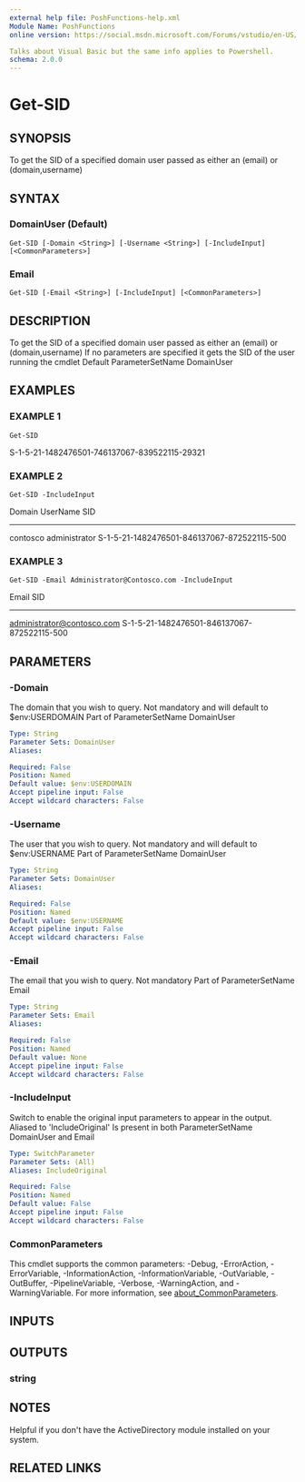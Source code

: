 ```yaml
---
external help file: PoshFunctions-help.xml
Module Name: PoshFunctions
online version: https://social.msdn.microsoft.com/Forums/vstudio/en-US/0221d962-26e6-4a7e-be7a-72cd669a0dfc/why-systemmathround0251-2?forum=vbgeneral

Talks about Visual Basic but the same info applies to Powershell.
schema: 2.0.0
---
```


# Get-SID

## SYNOPSIS
To get the SID of a specified domain user passed as either an (email) or (domain,username)

## SYNTAX

### DomainUser (Default)
```
Get-SID [-Domain <String>] [-Username <String>] [-IncludeInput] [<CommonParameters>]
```

### Email
```
Get-SID [-Email <String>] [-IncludeInput] [<CommonParameters>]
```

## DESCRIPTION
To get the SID of a specified domain user passed as either an (email) or (domain,username)
If no parameters are specified it gets the SID of the user running the cmdlet
Default ParameterSetName DomainUser

## EXAMPLES

### EXAMPLE 1
```
Get-SID
```

S-1-5-21-1482476501-746137067-839522115-29321

### EXAMPLE 2
```
Get-SID -IncludeInput
```

Domain      UserName      SID
------      --------      ---
contosco    administrator S-1-5-21-1482476501-846137067-872522115-500

### EXAMPLE 3
```
Get-SID -Email Administrator@Contosco.com -IncludeInput
```

Email                      SID
-----                      ---
administrator@contosco.com S-1-5-21-1482476501-846137067-872522115-500

## PARAMETERS

### -Domain
The domain that you wish to query.
Not mandatory and will default to $env:USERDOMAIN
Part of ParameterSetName DomainUser

```yaml
Type: String
Parameter Sets: DomainUser
Aliases:

Required: False
Position: Named
Default value: $env:USERDOMAIN
Accept pipeline input: False
Accept wildcard characters: False
```

### -Username
The user that you wish to query.
Not mandatory and will default to $env:USERNAME
Part of ParameterSetName DomainUser

```yaml
Type: String
Parameter Sets: DomainUser
Aliases:

Required: False
Position: Named
Default value: $env:USERNAME
Accept pipeline input: False
Accept wildcard characters: False
```

### -Email
The email that you wish to query.
Not mandatory
Part of ParameterSetName Email

```yaml
Type: String
Parameter Sets: Email
Aliases:

Required: False
Position: Named
Default value: None
Accept pipeline input: False
Accept wildcard characters: False
```

### -IncludeInput
Switch to enable the original input parameters to appear in the output.
Aliased to 'IncludeOriginal'
Is present in both ParameterSetName DomainUser and Email

```yaml
Type: SwitchParameter
Parameter Sets: (All)
Aliases: IncludeOriginal

Required: False
Position: Named
Default value: False
Accept pipeline input: False
Accept wildcard characters: False
```

### CommonParameters
This cmdlet supports the common parameters: -Debug, -ErrorAction, -ErrorVariable, -InformationAction, -InformationVariable, -OutVariable, -OutBuffer, -PipelineVariable, -Verbose, -WarningAction, and -WarningVariable. For more information, see [about_CommonParameters](http://go.microsoft.com/fwlink/?LinkID=113216).

## INPUTS

## OUTPUTS

### string
## NOTES
Helpful if you don't have the ActiveDirectory module installed on your system.

## RELATED LINKS
